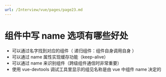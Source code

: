 ```yaml
---
url: /Interview/vue/pages/page23.md
---
```

# 组件中写 name 选项有哪些好处

* 可以通过名字找到对应的组件（ 递归组件：组件自身调用自身 ）
* 可以通过 name 属性实现缓存功能（keep-alive）
* 可以通过 name 来识别组件（跨级组件通信时非常重要）
* 使用 vue-devtools 调试工具里显示的组见名称是由 vue 中组件 name 决定的
